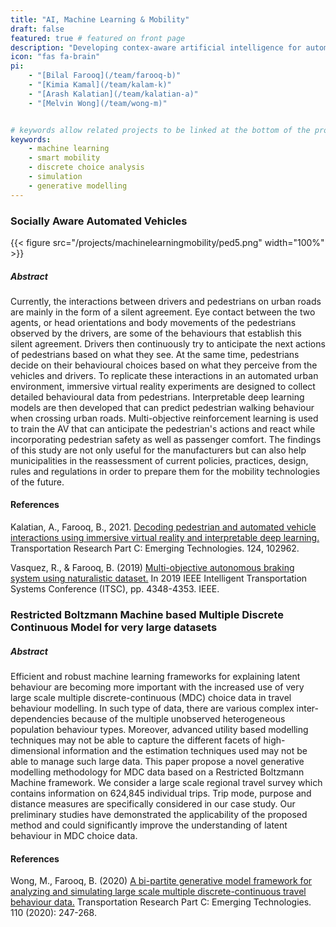 ```yaml
---
title: "AI, Machine Learning & Mobility"
draft: false
featured: true # featured on front page
description: "Developing contex-aware artificial intelligence for automated vehicles and interpretable machine learning for travel behaviour modelling."
icon: "fas fa-brain"
pi:
    - "[Bilal Farooq](/team/farooq-b)"
    - "[Kimia Kamal](/team/kalam-k)"
    - "[Arash Kalatian](/team/kalatian-a)"
    - "[Melvin Wong](/team/wong-m)"


# keywords allow related projects to be linked at the bottom of the project page
keywords:
    - machine learning
    - smart mobility
    - discrete choice analysis
    - simulation
    - generative modelling
---
```

<!-- content body -->
### Socially Aware Automated Vehicles

{{< figure src="/projects/machinelearningmobility/ped5.png" width="100%" >}}

##### Abstract

Currently, the interactions between drivers and pedestrians on urban roads are mainly in the form of a silent agreement. Eye contact between the two agents, or head orientations and body movements of the pedestrians observed by the drivers, are some of the behaviours that establish this silent agreement. Drivers then continuously try to anticipate the next actions of pedestrians based on what they see. At the same time, pedestrians decide on their behavioural choices based
on what they perceive from the vehicles and drivers. To replicate these interactions in an automated urban environment, immersive virtual reality experiments are designed to collect detailed behavioural data from pedestrians. Interpretable deep learning models are then developed that can predict pedestrian walking behaviour when crossing urban roads. Multi-objective reinforcement learning is used to train the AV that can anticipate the pedestrian's actions and react while incorporating pedestrian safety as well as passenger comfort. The findings of this study are not only useful for the manufacturers but can also help municipalities in
the reassessment of current policies, practices, design, rules and regulations in order to prepare them for the mobility technologies of the future.

#### References
Kalatian, A., Farooq, B., 2021. [Decoding pedestrian and automated vehicle interactions using immersive virtual reality and interpretable deep learning.](https://www.sciencedirect.com/science/article/abs/pii/S0968090X2030855X) Transportation Research Part C: Emerging Technologies. 124, 102962.
    
Vasquez, R., & Farooq, B. (2019) [Multi-objective autonomous braking system using naturalistic dataset.](https://ieeexplore.ieee.org/abstract/document/8916912/) In 2019 IEEE Intelligent Transportation Systems Conference (ITSC), pp. 4348-4353. IEEE.

### Restricted Boltzmann Machine based Multiple Discrete Continuous Model for very large datasets

##### Abstract

Efficient and robust machine learning frameworks for explaining latent behaviour are becoming more important with the increased use of very large scale multiple discrete-continuous (MDC) choice data in travel behaviour modelling.
In such type of data, there are various complex inter-dependencies because of the multiple unobserved heterogeneous population behaviour types.
Moreover, advanced utility based modelling techniques may not be able to capture the different facets of high-dimensional information and the estimation techniques used may not be able to manage such large data.
This paper propose a novel generative modelling methodology for MDC data based on a Restricted Boltzmann Machine framework. We consider a large scale regional travel survey which contains information on 624,845 individual trips.
Trip mode, purpose and distance measures are specifically considered in our case study. Our preliminary studies have demonstrated the applicability of the proposed method and could significantly improve the understanding of latent behaviour in MDC choice data.

#### References
Wong, M., Farooq, B. (2020) [A bi-partite generative model framework for analyzing and simulating large scale multiple discrete-continuous travel behaviour data.](https://www.sciencedirect.com/science/article/abs/pii/S0968090X19300841) Transportation Research Part C: Emerging Technologies. 110 (2020): 247-268.
